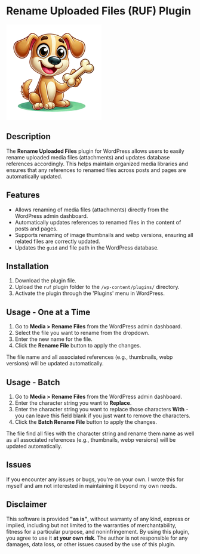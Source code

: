 # Rename Uploaded Files (RUF) Plugin

![RUF! Rename Uploaded Files](https://github.com/emaech/ruf/raw/main/ruf/ruf.png)

## Description
The **Rename Uploaded Files** plugin for WordPress allows users to easily rename uploaded media files (attachments) and updates database references accordingly. This helps maintain organized media libraries and ensures that any references to renamed files across posts and pages are automatically updated.

## Features
- Allows renaming of media files (attachments) directly from the WordPress admin dashboard.
- Automatically updates references to renamed files in the content of posts and pages.
- Supports renaming of image thumbnails and webp versions, ensuring all related files are correctly updated.
- Updates the `guid` and file path in the WordPress database.

## Installation

1. Download the plugin file.
2. Upload the `ruf` plugin folder to the `/wp-content/plugins/` directory.
3. Activate the plugin through the 'Plugins' menu in WordPress.

## Usage - One at a Time
1. Go to **Media > Rename Files** from the WordPress admin dashboard.
2. Select the file you want to rename from the dropdown.
3. Enter the new name for the file.
4. Click the **Rename File** button to apply the changes.

The file name and all associated references (e.g., thumbnails, webp versions) will be updated automatically.

## Usage - Batch
1. Go to **Media > Rename Files** from the WordPress admin dashboard.
2. Enter the character string you want to **Replace**.
3. Enter the character string you want to replace those characters **With** - you can leave this field blank if you just want to remove the characters.
4. Click the **Batch Rename File** button to apply the changes.

The file find all files with the character string and rename them name as well as all associated references (e.g., thumbnails, webp versions) will be updated automatically.

## Issues
If you encounter any issues or bugs, you're on your own. I wrote this for myself and am not interested in maintaining it beyond my own needs.

## Disclaimer
This software is provided **"as is"**, without warranty of any kind, express or implied, including but not limited to the warranties of merchantability, fitness for a particular purpose, and noninfringement. By using this plugin, you agree to use it **at your own risk**. The author is not responsible for any damages, data loss, or other issues caused by the use of this plugin.


